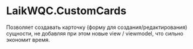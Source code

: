 # LaikWQC.CustomCards
Позволяет создавать карточку (форму для создания/редактирования) сущности, не добавляя при этом новые view / viewmodel, что сильно экономит время.
